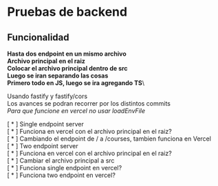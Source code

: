 # Pruebas de backend

## Funcionalidad

**Hasta dos endpoint en un mismo archivo**\
**Archivo principal en el raiz**\
**Colocar el archivo principal dentro de src**\
**Luego se iran separando las cosas**\
**Primero todo en JS, luego se ira agregando TS**\

Usando fastify y fastify/cors\
Los avances se podran recorrer por los distintos commits\
*Para que funcione en vercel no usar loadEnvFile*

[ * ] Single endpoint server\
[ * ] Funciona en vercel con el archivo principal en el raiz?\
[ * ] Cambiando el endpoint de / a /courses, tambien funciona en Vercel\
[ * ] Two endpoint server\
[ * ] Funciona en vercel con el archivo principal en el raiz?\
[ * ] Cambiar el archivo principal a src\
[ * ] Funciona single endpoint en vercel?\
[ * ] Funciona two endpoint en vercel?
